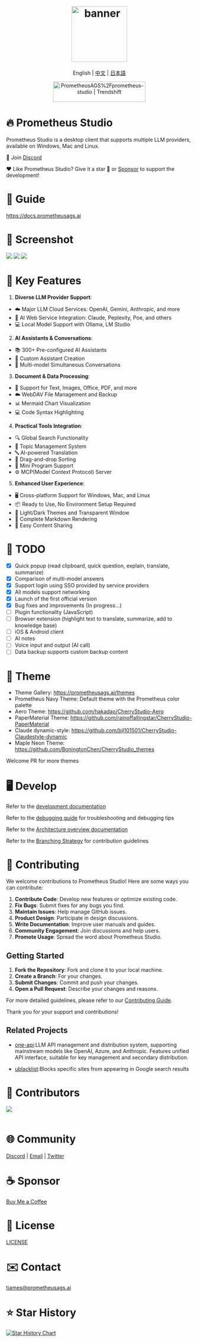 <h1 align="center">
  <a href="https://github.com/PrometheusAGS/prometheus-studio/releases">
    <img src="https://jbcnstuqzsjcsvirfksn.supabase.co/storage/v1/object/public/branding/flame_transparent.png" width="150" height="150" alt="banner" /><br>
  </a>
</h1>
  <p align="center">English | <a href="./docs/README.zh.md">中文</a> | <a href="./docs/README.ja.md">日本語</a><br></p>
<div align="center">
 <a href="https://trendshift.io/repositories/11772" target="_blank"><img src="https://trendshift.io/api/badge/repositories/11772" alt="PrometheusAGS%2Fprometheus-studio | Trendshift" style="width: 250px; height: 55px;" width="250" height="55"/></a>
</div>

# 🔥 Prometheus Studio

Prometheus Studio is a desktop client that supports multiple LLM providers, available on Windows, Mac and Linux.

👏 Join [Discord](https://discord.gg/wez8HtpxqQ)

❤️ Like Prometheus Studio? Give it a star 🌟 or [Sponsor](docs/sponsor.md) to support the development!

# 📖 Guide

https://docs.prometheusags.ai


# 🌠 Screenshot

![](https://github.com/user-attachments/assets/082efa42-c4df-4863-a9cb-80435cecce0f)
![](https://github.com/user-attachments/assets/f8411a65-c51f-47d3-9273-62ae384cc6f1)
![](https://github.com/user-attachments/assets/0d235b3e-65ae-45ab-987f-8dbe003c52be)

# 🌟 Key Features

1. **Diverse LLM Provider Support**:

- ☁️ Major LLM Cloud Services: OpenAI, Gemini, Anthropic, and more
- 🔗 AI Web Service Integration: Claude, Peplexity, Poe, and others
- 💻 Local Model Support with Ollama, LM Studio

2. **AI Assistants & Conversations**:

- 📚 300+ Pre-configured AI Assistants
- 🤖 Custom Assistant Creation
- 💬 Multi-model Simultaneous Conversations

3. **Document & Data Processing**:

- 📄 Support for Text, Images, Office, PDF, and more
- ☁️ WebDAV File Management and Backup
- 📊 Mermaid Chart Visualization
- 💻 Code Syntax Highlighting

4. **Practical Tools Integration**:

- 🔍 Global Search Functionality
- 📝 Topic Management System
- 🔤 AI-powered Translation
- 🎯 Drag-and-drop Sorting
- 🔌 Mini Program Support
- ⚙️ MCP(Model Context Protocol) Server

5. **Enhanced User Experience**:

- 🖥️ Cross-platform Support for Windows, Mac, and Linux
- 📦 Ready to Use, No Environment Setup Required
- 🎨 Light/Dark Themes and Transparent Window
- 📝 Complete Markdown Rendering
- 🤲 Easy Content Sharing

# 📝 TODO

- [x] Quick popup (read clipboard, quick question, explain, translate, summarize)
- [x] Comparison of multi-model answers
- [x] Support login using SSO provided by service providers
- [x] All models support networking
- [x] Launch of the first official version
- [x] Bug fixes and improvements (In progress...)
- [ ] Plugin functionality (JavaScript)
- [ ] Browser extension (highlight text to translate, summarize, add to knowledge base)
- [ ] iOS & Android client
- [ ] AI notes
- [ ] Voice input and output (AI call)
- [ ] Data backup supports custom backup content

# 🌈 Theme

- Theme Gallery: https://prometheusags.ai/themes
- Prometheus Navy Theme: Default theme with the Prometheus color palette
- Aero Theme: <https://github.com/hakadao/CherryStudio-Aero>
- PaperMaterial Theme: <https://github.com/rainoffallingstar/CherryStudio-PaperMaterial>
- Claude dynamic-style: <https://github.com/bjl101501/CherryStudio-Claudestyle-dynamic>
- Maple Neon Theme: <https://github.com/BoningtonChen/CherryStudio_themes>

Welcome PR for more themes

# 🖥️ Develop

Refer to the [development documentation](docs/dev.md)

Refer to the [debugging guide](docs/DEBUGGING.md) for troubleshooting and debugging tips

Refer to the [Architecture overview documentation](https://deepwiki.com/CherryHQ/cherry-studio)

Refer to the [Branching Strategy](docs/branching-strategy.md) for contribution guidelines

# 🤝 Contributing

We welcome contributions to Prometheus Studio! Here are some ways you can contribute:

1. **Contribute Code**: Develop new features or optimize existing code.
2. **Fix Bugs**: Submit fixes for any bugs you find.
3. **Maintain Issues**: Help manage GitHub issues.
4. **Product Design**: Participate in design discussions.
5. **Write Documentation**: Improve user manuals and guides.
6. **Community Engagement**: Join discussions and help users.
7. **Promote Usage**: Spread the word about Prometheus Studio.

## Getting Started

1. **Fork the Repository**: Fork and clone it to your local machine.
2. **Create a Branch**: For your changes.
3. **Submit Changes**: Commit and push your changes.
4. **Open a Pull Request**: Describe your changes and reasons.

For more detailed guidelines, please refer to our [Contributing Guide](./CONTRIBUTING.md).

Thank you for your support and contributions!

## Related Projects

- [one-api](https://github.com/songquanpeng/one-api):LLM API management and distribution system, supporting mainstream models like OpenAI, Azure, and Anthropic. Features unified API interface, suitable for key management and secondary distribution.

- [ublacklist](https://github.com/iorate/ublacklist):Blocks specific sites from appearing in Google search results

# 🚀 Contributors

<a href="https://github.com/CherryHQ/cherry-studio/graphs/contributors">
  <img src="https://contrib.rocks/image?repo=CherryHQ/cherry-studio" />
</a>
<br /><br />

# 🌐 Community

[Discord](https://discord.gg/wez8HtpxqQ) | [Email](mailto:support@prometheusags.ai) | [Twitter](https://x.com/prometheusags)

# ☕ Sponsor

[Buy Me a Coffee](docs/sponsor.md)

# 📃 License

[LICENSE](./LICENSE)

# ✉️ Contact


tjames@prometheusags.ai


# ⭐️ Star History

[![Star History Chart](https://api.star-history.com/svg?repos=PrometheusAGS/prometheus-studio&type=Timeline)](https://star-history.com/#PrometheusAGS/prometheus-studio&Timeline)
